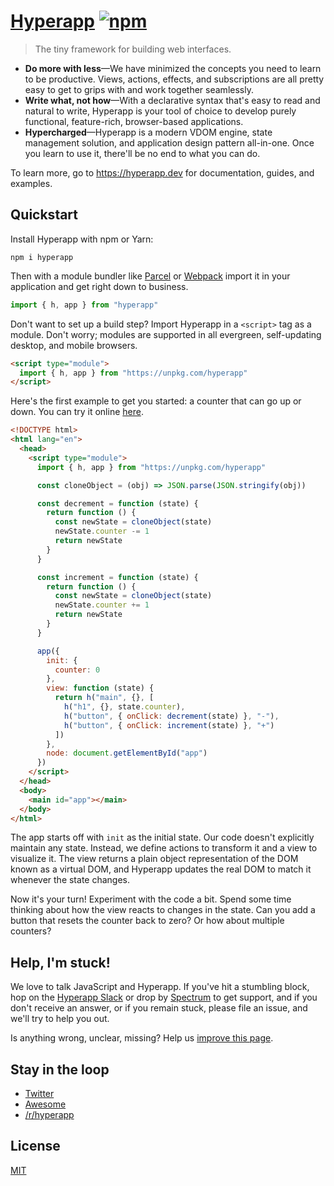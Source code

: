 # [Hyperapp](https://hyperapp.dev) [![npm](https://img.shields.io/npm/v/hyperapp.svg?label=&color=0080FF)](https://github.com/jorgebucaran/hyperapp/releases/latest)

> The tiny framework for building web interfaces.

- **Do more with less**—We have minimized the concepts you need to learn to be productive. Views, actions, effects, and subscriptions are all pretty easy to get to grips with and work together seamlessly.
- **Write what, not how**—With a declarative syntax that's easy to read and natural to write, Hyperapp is your tool of choice to develop purely functional, feature-rich, browser-based applications.
- **Hypercharged**—Hyperapp is a modern VDOM engine, state management solution, and application design pattern all-in-one. Once you learn to use it, there'll be no end to what you can do.

To learn more, go to <https://hyperapp.dev> for documentation, guides, and examples.

## Quickstart

Install Hyperapp with npm or Yarn:

```console
npm i hyperapp
```

Then with a module bundler like [Parcel](https://parceljs.org) or [Webpack](https://webpack.js.org) import it in your application and get right down to business.

```js
import { h, app } from "hyperapp"
```

Don't want to set up a build step? Import Hyperapp in a `<script>` tag as a module. Don't worry; modules are supported in all evergreen, self-updating desktop, and mobile browsers.

```html
<script type="module">
  import { h, app } from "https://unpkg.com/hyperapp"
</script>
```

Here's the first example to get you started: a counter that can go up or down. You can try it online [here](https://codesandbox.io/s/hyperapp-playground-fwjlo).

```html
<!DOCTYPE html>
<html lang="en">
  <head>
    <script type="module">
      import { h, app } from "https://unpkg.com/hyperapp"

      const cloneObject = (obj) => JSON.parse(JSON.stringify(obj))

      const decrement = function (state) {
        return function () {
          const newState = cloneObject(state)
          newState.counter -= 1
          return newState
        }
      }

      const increment = function (state) {
        return function () {
          const newState = cloneObject(state)
          newState.counter += 1
          return newState
        }
      }

      app({
        init: {
          counter: 0
        },
        view: function (state) {
          return h("main", {}, [
            h("h1", {}, state.counter),
            h("button", { onClick: decrement(state) }, "-"),
            h("button", { onClick: increment(state) }, "+")
          ])
        },
        node: document.getElementById("app")
      })
    </script>
  </head>
  <body>
    <main id="app"></main>
  </body>
</html>
```

The app starts off with `init` as the initial state. Our code doesn't explicitly maintain any state. Instead, we define actions to transform it and a view to visualize it. The view returns a plain object representation of the DOM known as a virtual DOM, and Hyperapp updates the real DOM to match it whenever the state changes.

Now it's your turn! Experiment with the code a bit. Spend some time thinking about how the view reacts to changes in the state. Can you add a button that resets the counter back to zero? Or how about multiple counters?

## Help, I'm stuck!

We love to talk JavaScript and Hyperapp. If you've hit a stumbling block, hop on the [Hyperapp Slack](https://hyperappjs.herokuapp.com) or drop by [Spectrum](https://spectrum.chat/hyperapp) to get support, and if you don't receive an answer, or if you remain stuck, please file an issue, and we'll try to help you out.

Is anything wrong, unclear, missing? Help us [improve this page](https://github.com/jorgebucaran/hyperapp/fork).

## Stay in the loop

- [Twitter](https://twitter.com/hyperappjs)
- [Awesome](https://github.com/jorgebucaran/awesome-hyperapp)
- [/r/hyperapp](https://www.reddit.com/r/hyperapp)

## License

[MIT](LICENSE.md)
